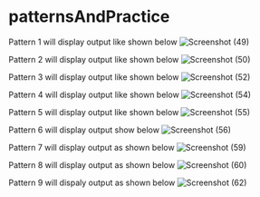 # patternsAndPractice

Pattern 1 will display output like shown below
![Screenshot (49)](https://user-images.githubusercontent.com/121662708/215449857-7ff9f098-d9ed-4b3a-86b2-b45ab5bc3756.png)

Pattern 2 will display output like shown below
![Screenshot (50)](https://user-images.githubusercontent.com/121662708/215450476-190f7986-b8b7-4f87-8909-f7d7aa385484.png)

Pattern 3 will display output like shown below
![Screenshot (52)](https://user-images.githubusercontent.com/121662708/216022954-2b976596-a292-4e1d-942d-714a37f466f2.png)

Pattern 4 will display output like shown below
![Screenshot (54)](https://user-images.githubusercontent.com/121662708/216026847-a7e5c2e3-332e-4783-ba0e-7207b67f6c0b.png)

Pattern 5 will display output like shown below
![Screenshot (55)](https://user-images.githubusercontent.com/121662708/216029112-c99258ee-18ab-4f7a-a13f-1e2481182001.png)

Pattern 6 will display output show below
![Screenshot (56)](https://user-images.githubusercontent.com/121662708/216031342-2d43c820-c0ff-4d5b-9e47-1920d4ac7304.png)

Pattern 7 will display output as shown below
![Screenshot (59)](https://user-images.githubusercontent.com/121662708/216036680-65257dbf-dd60-44d5-84b4-d65ad23812da.png)

Pattern 8 will display output as shown below
![Screenshot (60)](https://user-images.githubusercontent.com/121662708/216268241-beb9515d-5ea9-4c95-bc4c-f7973c05fb54.png)

Pattern 9 will dispaly output as shown below
![Screenshot (62)](https://user-images.githubusercontent.com/121662708/216273469-094d41b7-02f0-4346-974e-19d37dde3de8.png)
